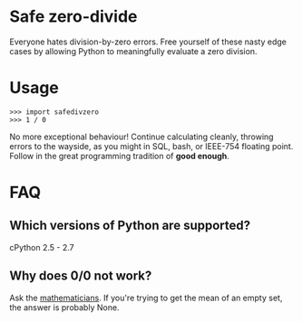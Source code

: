 Safe zero-divide
================

Everyone hates division-by-zero errors. Free yourself
of these nasty edge cases by allowing Python to meaningfully
evaluate a zero division.

Usage
=====

```
>>> import safedivzero
>>> 1 / 0
```

No more exceptional behaviour! Continue calculating cleanly,
throwing errors to the wayside, as you might in SQL, bash,
or IEEE-754 floating point. Follow in the great programming
tradition of **good enough**.

FAQ
===

Which versions of Python are supported?
---------------------------------------

cPython 2.5 - 2.7

Why does 0/0 not work?
----------------------

Ask the [mathematicians](https://en.wikipedia.org/wiki/Indeterminate_form). If you're trying to get the mean
of an empty set, the answer is probably None.
